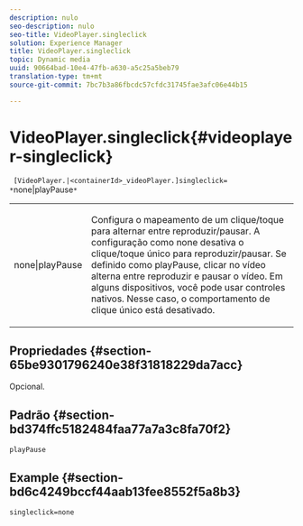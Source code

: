 ```yaml
---
description: nulo
seo-description: nulo
seo-title: VideoPlayer.singleclick
solution: Experience Manager
title: VideoPlayer.singleclick
topic: Dynamic media
uuid: 90664bad-10e4-47fb-a630-a5c25a5beb79
translation-type: tm+mt
source-git-commit: 7bc7b3a86fbcdc57cfdc31745fae3afc06e44b15

---
```



# VideoPlayer.singleclick{#videoplayer-singleclick}

` [VideoPlayer.|<containerId>_videoPlayer.]singleclick= *`none|playPause`*`

<table id="table_53A26E1617CB411B9586203CB9AA1AB2"> 
 <tbody> 
  <tr> 
   <td colname="col1"> <p> <span class="codeph"> <span class="varname"> none|playPause</span></span> </p> </td> 
   <td colname="col2"> <p> Configura o mapeamento de um clique/toque para alternar entre reproduzir/pausar. A configuração como <span class="codeph"> none</span> desativa o clique/toque único para reproduzir/pausar. Se definido como <span class="codeph"> playPause</span>, clicar no vídeo alterna entre reproduzir e pausar o vídeo. Em alguns dispositivos, você pode usar controles nativos. Nesse caso, <span class="codeph"> o comportamento de clique</span> único está desativado. </p> </td> 
  </tr> 
 </tbody> 
</table>

## Propriedades {#section-65be9301796240e38f31818229da7acc}

Opcional.

## Padrão {#section-bd374ffc5182484faa77a7a3c8fa70f2}

`playPause`

## Example {#section-bd6c4249bccf44aab13fee8552f5a8b3}

`singleclick=none`
